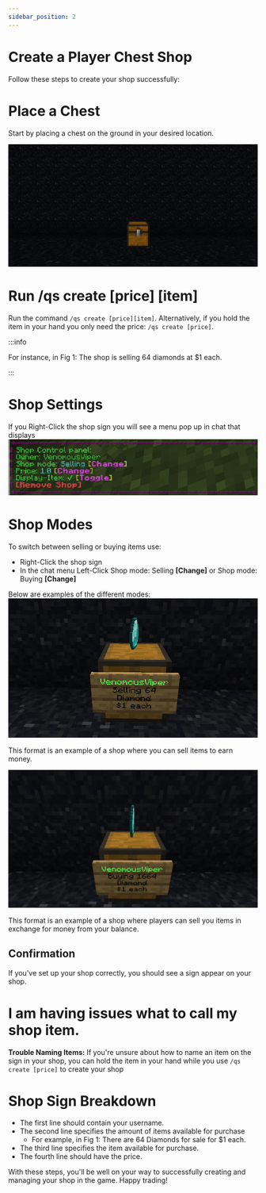```yaml
---
sidebar_position: 2
---
```


# Create a Player Chest Shop
Follow these steps to create your shop successfully:

# Place a Chest
Start by placing a chest on the ground in your desired location.

![Chest](./img/shop/place-chest.png)

# Run /qs create [price] [item]
Run the command `/qs create [price][item]`. Alternatively, if you hold the item in your hand you only need the price: `/qs create [price]`.

:::info

For instance, in Fig 1: The shop is selling 64 diamonds at $1 each.

:::
# Shop Settings
 If you Right-Click the shop sign you will see a menu pop up in chat that displays 
 ![shop mode](./img/shop/shop-settings.png)
# Shop Modes
To switch between selling or buying items use: 
* Right-Click the shop sign
* In the chat menu Left-Click Shop mode: Selling **[Change]** or Shop mode: Buying **[Change]**

Below are examples of the different modes:
![shop mode](./img/shop/shop-mode-1.png)

This format is an example of a shop where you can sell items to earn money.
 
![shop mode](./img/shop/shop-mode-2.png)

This format is an example of a shop where players can sell you items in exchange for money from your balance.

## Confirmation
If you've set up your shop correctly, you should see a sign appear on your shop.

# I am having issues what to call my shop item.
**Trouble Naming Items:** If you're unsure about how to name an item on the sign in your shop, you can hold the item in your hand while you use `/qs create [price]` to create your shop

# Shop Sign Breakdown
* The first line should contain your username.
* The second line specifies the amount of items available for purchase
  * For example, in Fig 1: There are 64 Diamonds for sale for $1 each.
* The third line specifies the item available for purchase.
* The fourth line should have the price.

With these steps, you'll be well on your way to successfully creating and managing your shop in the game. Happy trading!

